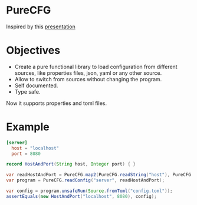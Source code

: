 # PureCFG

Inspired by this [presentation](https://github.com/jdegoes/scalaworld-2015/blob/master/presentation.md)

# Objectives

- Create a pure functional library to load configuration from different sources, like properties files, json, yaml or any other source. 
- Allow to switch from sources without changing the program.
- Self documented.
- Type safe.

Now it supports properties and toml files.

# Example

```toml
[server]
  host = "localhost"
  port = 8080
```

```java
record HostAndPort(String host, Integer port) { }

var readHostAndPort = PureCFG.map2(PureCFG.readString("host"), PureCFG.readInt("port"), HostAndPort::new);
var program = PureCFG.readConfig("server", readHostAndPort);

var config = program.unsafeRun(Source.fromToml("config.toml"));
assertEquals(new HostAndPort("localhost", 8080), config);
```

